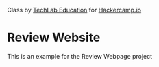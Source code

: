 Class by [TechLab Education](http://www.techlabeducation.com/) for [Hackercamp.io](https://hackercamp.io)

Review Website
======

This is an example for the Review Webpage project
